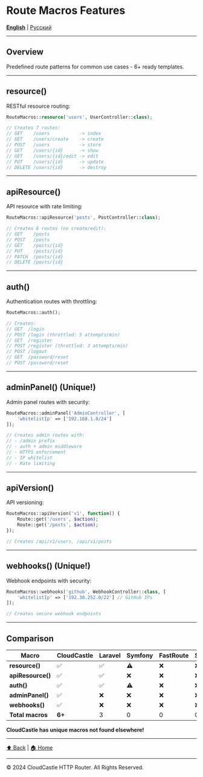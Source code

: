 # Route Macros Features

[**English**](../../en/features/ROUTE_MACROS_FEATURES.md) | [Русский](../../ru/features/ROUTE_MACROS_FEATURES.md)

---

## Overview

Predefined route patterns for common use cases - 6+ ready templates.

---

## resource()

RESTful resource routing:

```php
RouteMacros::resource('users', UserController::class);

// Creates 7 routes:
// GET    /users           -> index
// GET    /users/create    -> create
// POST   /users           -> store
// GET    /users/{id}      -> show
// GET    /users/{id}/edit -> edit
// PUT    /users/{id}      -> update
// DELETE /users/{id}      -> destroy
```

---

## apiResource()

API resource with rate limiting:

```php
RouteMacros::apiResource('posts', PostController::class);

// Creates 6 routes (no create/edit):
// GET    /posts
// POST   /posts
// GET    /posts/{id}
// PUT    /posts/{id}
// PATCH  /posts/{id}
// DELETE /posts/{id}
```

---

## auth()

Authentication routes with throttling:

```php
RouteMacros::auth();

// Creates:
// GET  /login
// POST /login (throttled: 5 attempts/min)
// GET  /register
// POST /register (throttled: 3 attempts/min)
// POST /logout
// GET  /password/reset
// POST /password/reset
```

---

## adminPanel() (Unique!)

Admin panel routes with security:

```php
RouteMacros::adminPanel('AdminController', [
    'whitelistIp' => ['192.168.1.0/24']
]);

// Creates admin routes with:
// - /admin prefix
// - auth + admin middleware
// - HTTPS enforcement
// - IP whitelist
// - Rate limiting
```

---

## apiVersion()

API versioning:

```php
RouteMacros::apiVersion('v1', function() {
    Route::get('/users', $action);
    Route::get('/posts', $action);
});

// Creates /api/v1/users, /api/v1/posts
```

---

## webhooks() (Unique!)

Webhook endpoints with security:

```php
RouteMacros::webhooks('github', WebhookController::class, [
    'whitelistIp' => ['192.30.252.0/22'] // GitHub IPs
]);

// Creates secure webhook endpoints
```

---

## Comparison

| Macro | CloudCastle | Laravel | Symfony | FastRoute | Slim |
|-------|-------------|---------|---------|-----------|------|
| **resource()** | ✅ | ✅ | ⚠️ | ❌ | ❌ |
| **apiResource()** | ✅ | ✅ | ❌ | ❌ | ❌ |
| **auth()** | ✅ | ✅ | ⚠️ | ❌ | ❌ |
| **adminPanel()** | ✅ | ❌ | ❌ | ❌ | ❌ |
| **webhooks()** | ✅ | ❌ | ❌ | ❌ | ❌ |
| **Total macros** | **6+** | 3 | 0 | 0 | 0 |

**CloudCastle has unique macros not found elsewhere!**

---

[⬆ Back](../FEATURES_INDEX.md) | [🏠 Home](../../../README.md)

---

© 2024 CloudCastle HTTP Router. All Rights Reserved.


